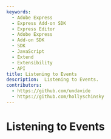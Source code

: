 ```yaml
---
keywords:
  - Adobe Express
  - Express Add-on SDK
  - Express Editor
  - Adobe Express
  - Add-on SDK
  - SDK
  - JavaScript
  - Extend
  - Extensibility
  - API
title: Listening to Events
description:  Listening to Events.
contributors:
  - https://github.com/undavide
  - https://github.com/hollyschinsky
---
```

# Listening to Events